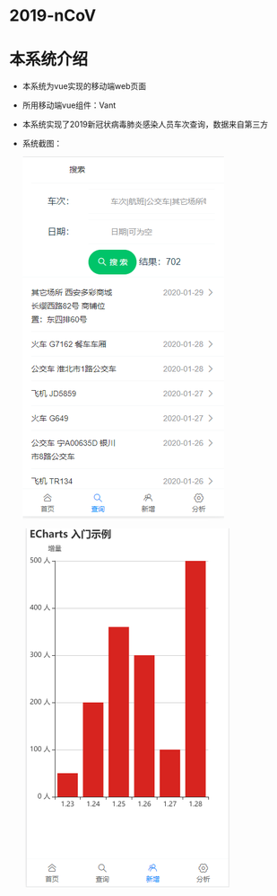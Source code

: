 # 2019-nCoV
# 本系统介绍

* 本系统为vue实现的移动端web页面

* 所用移动端vue组件：Vant

* 本系统实现了2019新冠状病毒肺炎感染人员车次查询，数据来自第三方

* 系统截图：

  ![](./截图/查询.png)

  ​	![](./截图/统计.png)